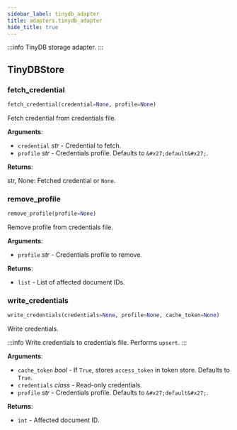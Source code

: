 ```yaml
---
sidebar_label: tinydb_adapter
title: adapters.tinydb_adapter
hide_title: true
---
```

:::info
TinyDB storage adapter.
:::

## TinyDBStore

### fetch\_credential

```python
fetch_credential(credential=None, profile=None)
```

Fetch credential from credentials file.

**Arguments**:

- `credential` _str_ - Credential to fetch.
- `profile` _str_ - Credentials profile. Defaults to ``&#x27;default&#x27;``.
  

**Returns**:

  str, None: Fetched credential or ``None``.

### remove\_profile

```python
remove_profile(profile=None)
```

Remove profile from credentials file.

**Arguments**:

- `profile` _str_ - Credentials profile to remove.
  

**Returns**:

- `list` - List of affected document IDs.

### write\_credentials

```python
write_credentials(credentials=None, profile=None, cache_token=None)
```

Write credentials.

:::info
Write credentials to credentials file. Performs ``upsert``.
:::

**Arguments**:

- `cache_token` _bool_ - If ``True``, stores ``access_token`` in token store. Defaults to ``True``.
- `credentials` _class_ - Read-only credentials.
- `profile` _str_ - Credentials profile. Defaults to ``&#x27;default&#x27;``.
  

**Returns**:

- `int` - Affected document ID.

